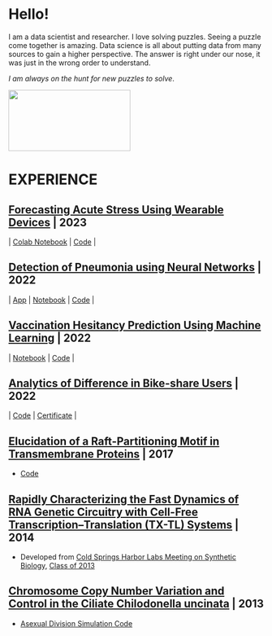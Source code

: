 # Hello!

I am a data scientist and researcher. I love solving puzzles. Seeing a puzzle come together is amazing. Data science is all about putting data from many sources to gain a higher perspective. The answer is right under our nose, it was just in the wrong order to understand.

*I am always on the hunt for new puzzles to solve*.

<img src="https://media.giphy.com/media/vWU2MbMzQ1eTu/giphy.gif" width="240" height="120">

# EXPERIENCE

## [Forecasting Acute Stress Using Wearable Devices](https://docs.google.com/presentation/d/1AJh2jsqXwWhBnvAP1Trfw4YyKzZmy_-XZaMD4NnvRFM/edit?usp=sharing) | **2023**
 | [Colab Notebook](https://github.com/kjspring/stress-detection-wearable-devices/blob/main/notebooks/notebook.ipynb) | [Code](https://github.com/kjspring/stress-detection-wearable-devices) | 

## [Detection of Pneumonia using Neural Networks](https://docs.google.com/presentation/d/1msXThCS1Y01pPy3iPd4PBryomYItgv8FA6D4OMnhfM0/edit?usp=sharing) | **2022**
| [App](https://kjspring-x-ray-pneumonia-prediction-app-app-bmt24r.streamlit.app/) | [Notebook](https://github.com/kjspring/Pneumonia-detection-using-CNN/blob/main/deliverables/notebook.pdf) | [Code](https://github.com/kjspring/Pneumonia-detection-using-CNN) |

## [Vaccination Hesitancy Prediction Using Machine Learning](https://docs.google.com/presentation/d/1t4unzUVCsqnJYtGx6izXjvm-7LawQboYmMtSxp2nzc0/edit?usp=sharing) | **2022**
| [Notebook](https://github.com/kjspring/dsc-phase-3-project-v2-3/blob/main/Notebook.ipynb) | [Code](https://github.com/kjspring/dsc-phase-3-project-v2-3) |

## [Analytics of Difference in Bike-share Users](https://rpubs.com/kevinjspring/cyclistic) | **2022**
| [Code](https://github.com/kjspring/Google-Analytics-Capstone-Cyclistic-Case-Study) | [Certificate](https://coursera.org/share/7fa4724233f9167c6ce0d62dea6bebeb) |

## [Elucidation of a Raft-Partitioning Motif in Transmembrane Proteins](http://dx.doi.org/10.1016/j.bpj.2014.11.3051) | **2017**
-  [Code](https://github.com/kjspring/GPMV-detect-and-quantify)

## [Rapidly Characterizing the Fast Dynamics of RNA Genetic Circuitry with Cell-Free Transcription–Translation (TX-TL) Systems](http://pubs.acs.org/doi/abs/10.1021/sb400206c) | **2014**
- Developed from [Cold Springs Harbor Labs Meeting on Synthetic Biology](https://meetings.cshl.edu/courses.aspx?course=c-synbio&year=20), [Class of 2013](https://meetings.cshl.edu/alumni.aspx?course=C-SYNBIO&year=18)

## [Chromosome Copy Number Variation and Control in the Ciliate Chilodonella uncinata](http://journals.plos.org/plosone/article?id=10.1371/journal.pone.0056413) | **2013**
- [Asexual Division Simulation Code](https://github.com/kjspring/Amitosis-Simulation)
